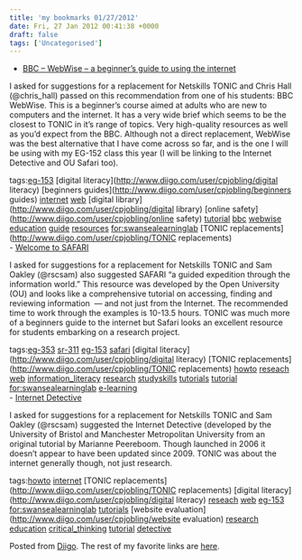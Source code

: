```yaml
---
title: 'my bookmarks 01/27/2012'
date: Fri, 27 Jan 2012 00:41:38 +0000
draft: false
tags: ['Uncategorised']
---
```


*   [BBC – WebWise – a beginner’s guide to using the internet](http://www.bbc.co.uk/webwise)

I asked for suggestions for a replacement for Netskills TONIC and Chris Hall (@chris\_hall) passed on this recommendation from one of his students: BBC WebWise. This is a beginner’s course aimed at adults who are new to computers and the internet. It has a very wide brief which seems to be the closest to TONIC in it’s range of topics. Very high-quality resources as well as you’d expect from the BBC. Although not a direct replacement, WebWise was the best alternative that I have come across so far, and is the one I will be using with my EG-152 class this year (I will be linking to the Internet Detective and OU Safari too).

tags:[eg-153](http://www.diigo.com/user/cpjobling/eg-153) [digital literacy](http://www.diigo.com/user/cpjobling/digital literacy) [beginners guides](http://www.diigo.com/user/cpjobling/beginners guides) [internet](http://www.diigo.com/user/cpjobling/internet) [web](http://www.diigo.com/user/cpjobling/web) [digital library](http://www.diigo.com/user/cpjobling/digital library) [online safety](http://www.diigo.com/user/cpjobling/online safety) [tutorial](http://www.diigo.com/user/cpjobling/tutorial) [bbc](http://www.diigo.com/user/cpjobling/bbc) [webwise](http://www.diigo.com/user/cpjobling/webwise) [education](http://www.diigo.com/user/cpjobling/education) [guide](http://www.diigo.com/user/cpjobling/guide) [resources](http://www.diigo.com/user/cpjobling/resources) [for:swansealearninglab](http://www.diigo.com/user/cpjobling/for:swansealearninglab) [TONIC replacements](http://www.diigo.com/user/cpjobling/TONIC replacements)  
\- [Welcome to SAFARI](http://www.open.ac.uk/safari/index.php)

I asked for suggestions for a replacement for Netskills TONIC and Sam Oakley (@rscsam) also suggested SAFARI “a guided expedition through the information world.” This resource was developed by the Open University (OU) and looks like a comprehensive tutorial on accessing, finding and reviewing information  — and not just from the Internet. The recommended time to work through the examples is 10-13.5 hours. TONIC was much more of a beginners guide to the internet but Safari looks an excellent resource for students embarking on a research project.

tags:[eg-353](http://www.diigo.com/user/cpjobling/eg-353) [sr-311](http://www.diigo.com/user/cpjobling/sr-311) [eg-153](http://www.diigo.com/user/cpjobling/eg-153) [safari](http://www.diigo.com/user/cpjobling/safari) [digital literacy](http://www.diigo.com/user/cpjobling/digital literacy) [TONIC replacements](http://www.diigo.com/user/cpjobling/TONIC replacements) [howto](http://www.diigo.com/user/cpjobling/howto) [reseach](http://www.diigo.com/user/cpjobling/reseach) [web](http://www.diigo.com/user/cpjobling/web) [information\_literacy](http://www.diigo.com/user/cpjobling/information_literacy) [research](http://www.diigo.com/user/cpjobling/research) [studyskills](http://www.diigo.com/user/cpjobling/studyskills) [tutorials](http://www.diigo.com/user/cpjobling/tutorials) [tutorial](http://www.diigo.com/user/cpjobling/tutorial) [for:swansealearninglab](http://www.diigo.com/user/cpjobling/for:swansealearninglab) [e-learning](http://www.diigo.com/user/cpjobling/e-learning)  
\- [Internet Detective](http://www.vtstutorials.ac.uk/detective)

I asked for suggestions for a replacement for Netskills TONIC and Sam Oakley (@rscsam) suggested the Internet Detective (developed by the University of Bristol and Manchester Metropolitan University from an original tutorial by Marianne Peereboom. Though launched in 2006 it doesn’t appear to have been updated since 2009. TONIC was about the internet generally though, not just research.

tags:[howto](http://www.diigo.com/user/cpjobling/howto) [internet](http://www.diigo.com/user/cpjobling/internet) [TONIC replacements](http://www.diigo.com/user/cpjobling/TONIC replacements) [digital literacy](http://www.diigo.com/user/cpjobling/digital literacy) [reseach](http://www.diigo.com/user/cpjobling/reseach) [web](http://www.diigo.com/user/cpjobling/web) [eg-153](http://www.diigo.com/user/cpjobling/eg-153) [for:swansealearninglab](http://www.diigo.com/user/cpjobling/for:swansealearninglab) [tutorials](http://www.diigo.com/user/cpjobling/tutorials) [website evaluation](http://www.diigo.com/user/cpjobling/website evaluation) [research](http://www.diigo.com/user/cpjobling/research) [education](http://www.diigo.com/user/cpjobling/education) [critical\_thinking](http://www.diigo.com/user/cpjobling/critical_thinking) [tutorial](http://www.diigo.com/user/cpjobling/tutorial) [detective](http://www.diigo.com/user/cpjobling/detective)

Posted from [Diigo](http://www.diigo.com). The rest of my favorite links are [here](http://www.diigo.com/user/cpjobling).